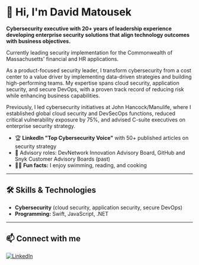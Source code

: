 # 👋 Hi, I'm David Matousek

**Cybersecurity executive with 20+ years of leadership experience developing enterprise security solutions that align technology outcomes with business objectives.**

Currently leading security implementation for the Commonwealth of Massachusetts' financial and HR applications.

As a product-focused security leader, I transform cybersecurity from a cost center to a value driver by implementing data-driven strategies and building high-performing teams. My expertise spans cloud security, application security, and secure DevOps, with a proven track record of reducing risk while enhancing business capabilities.

Previously, I led cybersecurity initiatives at John Hancock/Manulife, where I established global cloud security and DevSecOps functions, reduced critical vulnerability exposure by 75%, and advised C-suite executives on enterprise security strategy.

- 🏆 **LinkedIn "Top Cybersecurity Voice"** with 50+ published articles on security strategy
- 🤝 Advisory roles: DevNetwork Innovation Advisory Board, GitHub and Snyk Customer Advisory Boards (past)
- 🏊‍♂️ **Fun facts:** I enjoy swimming, reading, and cooking

---

## 🛠️ Skills & Technologies

- **Cybersecurity** (cloud security, application security, secure DevOps)
- **Programming:** Swift, JavaScript, .NET

---

## 📫 Connect with me

[![LinkedIn](https://img.shields.io/badge/LinkedIn-Connect-blue?logo=linkedin)](https://www.linkedin.com/in/davidmatousek/)
